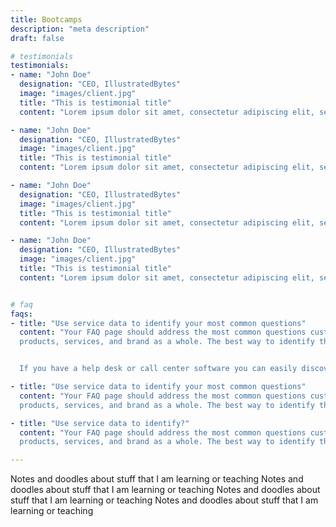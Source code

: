```yaml
---
title: Bootcamps
description: "meta description"
draft: false

# testimonials
testimonials:
- name: "John Doe"
  designation: "CEO, IllustratedBytes"
  image: "images/client.jpg"
  title: "This is testimonial title"
  content: "Lorem ipsum dolor sit amet, consectetur adipiscing elit, sed do eiusmod tempor incididunt ut labore et dolore magna aliqua. Ut enim ad minim veniam, quis nostrud exercitation."

- name: "John Doe"
  designation: "CEO, IllustratedBytes"
  image: "images/client.jpg"
  title: "This is testimonial title"
  content: "Lorem ipsum dolor sit amet, consectetur adipiscing elit, sed do eiusmod tempor incididunt ut labore et dolore magna aliqua. Ut enim ad minim veniam, quis nostrud exercitation."

- name: "John Doe"
  designation: "CEO, IllustratedBytes"
  image: "images/client.jpg"
  title: "This is testimonial title"
  content: "Lorem ipsum dolor sit amet, consectetur adipiscing elit, sed do eiusmod tempor incididunt ut labore et dolore magna aliqua. Ut enim ad minim veniam, quis nostrud exercitation."

- name: "John Doe"
  designation: "CEO, IllustratedBytes"
  image: "images/client.jpg"
  title: "This is testimonial title"
  content: "Lorem ipsum dolor sit amet, consectetur adipiscing elit, sed do eiusmod tempor incididunt ut labore et dolore magna aliqua. Ut enim ad minim veniam, quis nostrud exercitation."


# faq
faqs:
- title: "Use service data to identify your most common questions"
  content: "Your FAQ page should address the most common questions customers have about your
  products, services, and brand as a whole. The best way to identify those questions is to tap into your customer service data and see which problems customers are consistently reaching out to you with.


  If you have a help desk or call center software you can easily discover the most popular questions that customers have for your team. Some ticketing systems even offer tagging features that allow agents to label individual tickets which then automatically categorizes them in a stored database. That way, you can sort your tickets by topic, date, or popularity, when you're analyzing your team's data."

- title: "Use service data to identify your most common questions"
  content: "Your FAQ page should address the most common questions customers have about your
  products, services, and brand as a whole. The best way to identify those questions is to tap into your customer service data and see which problems"

- title: "Use service data to identify?"
  content: "Your FAQ page should address the most common questions customers have about your
  products, services, and brand as a whole. The best way to identify those questions is to tap into your customer service data and see which problems customers are consistently reaching out to you with."

---
```


Notes and doodles about stuff that I am learning or teaching Notes and doodles about stuff that I am learning or teaching Notes and doodles about stuff that I am learning or teaching Notes and doodles about stuff that I am learning or teaching